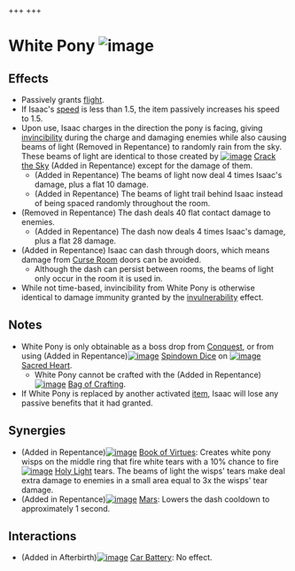 +++
+++

 # White Pony ![image](/image/White_Pony.png) 

Effects
---------


* Passively grants [flight](/wiki/Flight "Flight").
* If Isaac's [speed](/wiki/Speed "Speed") is less than 1.5, the item passively increases his speed to 1.5.
* Upon use, Isaac charges in the direction the pony is facing, giving [invincibility](/wiki/Invulnerability "Invulnerability") during the charge and damaging enemies while also causing beams of light (Removed in Repentance) to randomly rain from the sky. These beams of light are identical to those created by [![image](/image/Crack_the_Sky.png)](/wiki/Crack_the_Sky "Crack the Sky") [Crack the Sky](/wiki/Crack_the_Sky "Crack the Sky") (Added in Repentance) except for the damage of them.
	+ (Added in Repentance) The beams of light now deal 4 times Isaac's damage, plus a flat 10 damage.
	+ (Added in Repentance) The beams of light trail behind Isaac instead of being spaced randomly throughout the room.
* (Removed in Repentance) The dash deals 40 flat contact damage to enemies.
	+ (Added in Repentance) The dash now deals 4 times Isaac's damage, plus a flat 28 damage.
* (Added in Repentance) Isaac can dash through doors, which means damage from [Curse Room](/wiki/Curse_Room "Curse Room") doors can be avoided.
	+ Although the dash can persist between rooms, the beams of light only occur in the room it is used in.
* While not time-based, invincibility from White Pony is otherwise identical to damage immunity granted by the [invulnerability](/wiki/Invulnerability "Invulnerability") effect.


Notes
-------


* White Pony is only obtainable as a boss drop from [Conquest](/wiki/Conquest "Conquest"), or from using (Added in Repentance)[![image](/image/Spindown_Dice.png)](/wiki/Spindown_Dice "Spindown Dice") [Spindown Dice](/wiki/Spindown_Dice "Spindown Dice") on [![image](/image/Sacred_Heart.png)](/wiki/Sacred_Heart "Sacred Heart") [Sacred Heart](/wiki/Sacred_Heart "Sacred Heart").
	+ White Pony cannot be crafted with the (Added in Repentance)[![image](/image/Bag_of_Crafting.png)](/wiki/Bag_of_Crafting "Bag of Crafting") [Bag of Crafting](/wiki/Bag_of_Crafting "Bag of Crafting").
* If White Pony is replaced by another activated [item](/wiki/Item "Item"), Isaac will lose any passive benefits that it had granted.


Synergies
-----------


* (Added in Repentance)[![image](/image/Book_of_Virtues.png)](/wiki/Book_of_Virtues "Book of Virtues") [Book of Virtues](/wiki/Book_of_Virtues "Book of Virtues"): Creates white pony wisps on the middle ring that fire white tears with a 10% chance to fire [![image](/image/Holy_Light.png)](/wiki/Holy_Light "Holy Light") [Holy Light](/wiki/Holy_Light "Holy Light") tears. The beams of light the wisps' tears make deal extra damage to enemies in a small area equal to 3x the wisps' tear damage.
* (Added in Repentance)[![image](/image/Mars.png)](/wiki/Mars "Mars") [Mars](/wiki/Mars "Mars"): Lowers the dash cooldown to approximately 1 second.


Interactions
--------------


* (Added in Afterbirth)[![image](/image/Car_Battery.png)](/wiki/Car_Battery "Car Battery") [Car Battery](/wiki/Car_Battery "Car Battery"): No effect.



